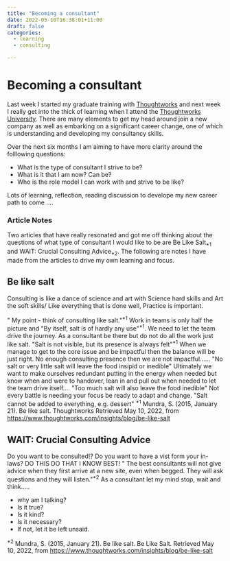 ```yaml
---
title: "Becoming a consultant"
date: 2022-05-10T16:38:01+11:00
draft: false
categories:
  - learning
  - consulting

---
```

# Becoming a consultant
Last week I started my graduate training with [Thoughtworks](www.thoughtworks.com) and next week I really get into the thick of learning when I attend the [Thoughtworks University](https://www.thoughtworks.com/en-au/careers/graduates). There are many elements to get my head around join a new company as well as embarking on a significant career change, one of which is understanding and developing my consultancy skills.

Over the next six months I am aiming to have more clarity around the folllowing questions:
- What is the type of consultant I strive to be?
- What is it that I am now? Can be?
- Who is the role model I can work with and strive to be like?

Lots of learning, reflection, reading discussion to develope my new career path to come ....

### Article Notes
Two articles that have really resonated and got me off thinking about the questions of what type of consultant I would like to be are Be Like Salt<sub>*1</sub> and WAIT: Crucial Consulting Advice<sub>*2</sub>. The following are notes I have made from the articles to drive my own learning and focus.

## Be like salt

Consulting is like a dance of science and art with Science hard skills and Art the soft skills/ Like everything that is done well, Practice is important.

" My point - think of consulting like salt."<sup>*1</sup>
Work in teams is only half the picture and "By itself, salt is of hardly any use"<sup>*1</sup>. We need to let the team drive the journey. As a consultant be there but do not do all the work just like salt. "Salt is not visible, but its presence is always felt"<sup>*1</sup>
When we manage to get to the core issue and be impactful then the balance will be just right. No enough consulting presence then we are not impactful...... "No salt or very little salt will leave the food insipid or inedible"
Ultimately we want to make ourselves redundant putting in the energy when needed but know when and were to handover, lean in and pull out when needed to let the team drive itself.... "Too much salt will also leave the food inedible"
Not every battle is needing your focus be ready to adapt and change. "Salt cannot be added to everything, e.g. dessert"
<sup>*1</sup> Mundra, S. (2015, January 21). Be like salt. Thoughtworks Retrieved May 10, 2022, from https://www.thoughtworks.com/insights/blog/be-like-salt
## WAIT: Crucial Consulting Advice
Do you want to be consulted!? Do you want to have a vist form your in-laws? DO THIS DO THAT I KNOW BEST!
" The best consultants will not give advice when they first arrive at a new site, even when begged. They will ask questions and they will listen."<sup>*2</sup>
 As a consultant let my mind stop, wait and think.....
 - why am I talking?
- Is it true?
- Is it kind?
- Is it necessary?
- If not, let it be left unsaid.

<sup>*2</sup> Mundra, S. (2015, January 21). Be like salt. Be Like Salt. Retrieved May 10, 2022, from https://www.thoughtworks.com/insights/blog/be-like-salt
